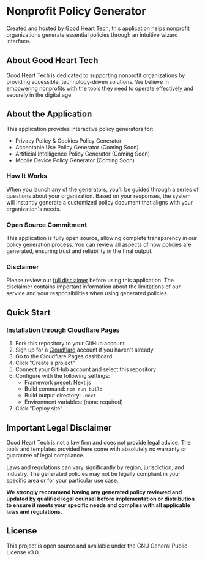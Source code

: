 # Nonprofit Policy Generator

Created and hosted by [Good Heart Tech](https://goodheart.tech), this application helps nonprofit organizations generate essential policies through an intuitive wizard interface.

## About Good Heart Tech

Good Heart Tech is dedicated to supporting nonprofit organizations by providing accessible, technology-driven solutions. We believe in empowering nonprofits with the tools they need to operate effectively and securely in the digital age.

## About the Application

This application provides interactive policy generators for:

- Privacy Policy & Cookies Policy Generator
- Acceptable Use Policy Generator (Coming Soon)
- Artificial Intelligence Policy Generator (Coming Soon)
- Mobile Device Policy Generator (Coming Soon)

### How It Works

When you launch any of the generators, you'll be guided through a series of questions about your organization. Based on your responses, the system will instantly generate a customized policy document that aligns with your organization's needs.

### Open Source Commitment

This application is fully open source, allowing complete transparency in our policy generation process. You can review all aspects of how policies are generated, ensuring trust and reliability in the final output.

### Disclaimer

Please review our [full disclaimer](/disclaimer.html) before using this application. The disclaimer contains important information about the limitations of our service and your responsibilities when using generated policies.

## Quick Start

### Installation through Cloudflare Pages

1. Fork this repository to your GitHub account
2. Sign up for a [Cloudflare](https://cloudflare.com) account if you haven't already
3. Go to the Cloudflare Pages dashboard
4. Click "Create a project"
5. Connect your GitHub account and select this repository
6. Configure with the following settings:
   - Framework preset: Next.js
   - Build command: `npm run build`
   - Build output directory: `.next`
   - Environment variables: (none required)
7. Click "Deploy site"

## Important Legal Disclaimer

Good Heart Tech is not a law firm and does not provide legal advice. The tools and templates provided here come with absolutely no warranty or guarantee of legal compliance.

Laws and regulations can vary significantly by region, jurisdiction, and industry. The generated policies may not be legally compliant in your specific area or for your particular use case.

**We strongly recommend having any generated policy reviewed and updated by qualified legal counsel before implementation or distribution to ensure it meets your specific needs and complies with all applicable laws and regulations.**

## License

This project is open source and available under the GNU General Public License v3.0. 
